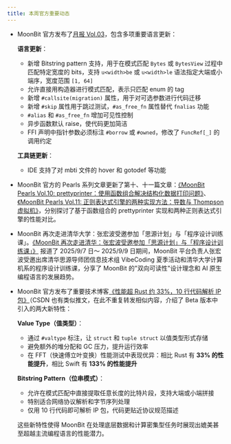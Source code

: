 ```yaml
---
title: 本周官方重要动态
---
```


- MoonBit 官方发布了[月报 Vol.03](https://www.moonbitlang.cn/weekly-updates/2025/09/08/index)，包含多项重要语言更新：

  **语言更新**：
  - 新增 Bitstring pattern 支持，用于在模式匹配 `Bytes` 或 `BytesView` 过程中匹配特定宽度的 bits，支持 `u<width>be` 或 `u<width>le` 语法指定大端或小端序，宽度范围 `[1, 64]`
  - 允许直接用构造器进行模式匹配，表示只匹配 enum 的 tag
  - 新增 `#callsite(migration)` 属性，用于对可选参数进行代码迁移
  - 新增 `#skip` 属性用于跳过测试，`#as_free_fn` 属性替代 `fnalias` 功能
  - `#alias` 和 `#as_free_fn` 增加可见性控制
  - 异步函数默认 raise，使代码更加简洁
  - FFI 声明中指针参数必须标注 `#borrow` 或 `#owned`，修改了 `FuncRef[_]` 的调用约定

  **工具链更新**：
  - IDE 支持了对 mbti 文件的 hover 和 gotodef 等功能

- MoonBit 官方的 Pearls 系列文章更新了第十、十一篇文章：[《MoonBit Pearls Vol.10: prettyprinter：使用函数组合解决结构化数据打印问题》](https://mp.weixin.qq.com/s/pMplne_nay4vHUHSmhSBTQ)、[《MoonBit Pearls Vol.11: 正则表达式引擎的两种实现方法：导数与 Thompson 虚拟机》](https://mp.weixin.qq.com/s/4uvF0KAPDfhkjiAl7mtNrg)，分别探讨了基于函数组合的 prettyprinter 实现和两种正则表达式引擎的性能对比。
- MoonBit 再次走进清华大学：张宏波受邀参加「思源计划」与「程序设计训练课」。[《MoonBit 再次走进清华：张宏波受邀参加「思源计划」与「程序设计训练课」》](https://mp.weixin.qq.com/s/d7vODHcDOD2-6Orsd1LzyQ) 报道了 2025/9/7 日～ 2025/9/9 日期间，MoonBit 平台负责人张宏波受邀出席清华思源导师团信息技术组 VibeCoding 夏季活动和清华大学计算机系的程序设计训练课，分享了 MoonBit 的"双向可读性"设计理念和 AI 原生编程语言的发展趋势。
- MoonBit 官方发布了重要技术博客[《性能超 Rust 约 33%，10 行代码解析 IP 包》](https://www.moonbitlang.cn/blog/moonbit-value-type)（CSDN 也有类似推文，在此不重复转发相似内容，介绍了 Beta 版本中引入的两大新特性：

  **Value Type（值类型）**：
  - 通过 `#valtype` 标注，让 `struct` 和 `tuple struct` 以值类型形式存储
  - 避免额外的堆分配和 GC 压力，提升运行效率
  - 在 FFT（快速傅立叶变换）性能测试中表现优异：相比 Rust 有 **33% 的性能提升**，相比 Swift 有 **133% 的性能提升**

  **Bitstring Pattern（位串模式）**：
  - 允许在模式匹配中直接提取任意长度的比特片段，支持大端或小端拼接
  - 特别适合网络协议解析和字节序列处理
  - 仅用 10 行代码即可解析 IP 包，代码更贴近协议规范描述

  这些新特性使得 MoonBit 在处理底层数据和计算密集型任务时展现出媲美甚至超越主流编程语言的性能潜力。
